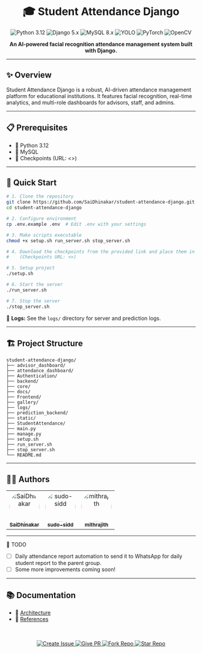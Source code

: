 <div align="center">
	<h1>🎓 Student Attendance Django</h1>
	<p>
		<img src="https://img.shields.io/badge/Python-3.12-blue?logo=python" alt="Python 3.12">
		<img src="https://img.shields.io/badge/Django-5.x-green?logo=django" alt="Django 5.x">
		<img src="https://img.shields.io/badge/MySQL-8.x-blue?logo=mysql" alt="MySQL 8.x">
		<img src="https://img.shields.io/badge/YOLO-11-ffbb00?logo=yolo" alt="YOLO">
		<img src="https://img.shields.io/badge/PyTorch-2.x-ee4c2c?logo=pytorch" alt="PyTorch">
		<img src="https://img.shields.io/badge/OpenCV-4.x-5C3EE8?logo=opencv" alt="OpenCV">
	</p>
	<p><b>An AI-powered facial recognition attendance management system built with Django.</b></p>
</div>

---

## ✨ Overview

Student Attendance Django is a robust, AI-driven attendance management platform for educational institutions. It features facial recognition, real-time analytics, and multi-role dashboards for advisors, staff, and admins.

---

## 📋 Prerequisites

- 🐍 Python 3.12
- 🐬 MySQL
- 🧠 Checkpoints (URL: <>)

---

## 🚀 Quick Start

```bash
# 1. Clone the repository
git clone https://github.com/SaiDhinakar/student-attendance-django.git
cd student-attendance-django

# 2. Configure environment
cp .env.example .env  # Edit .env with your settings

# 3. Make scripts executable
chmod +x setup.sh run_server.sh stop_server.sh

# 4. Download the checkpoints from the provided link and place them in the prediction_backend folder
#    (Checkpoints URL: <>)

# 5. Setup project
./setup.sh

# 6. Start the server
./run_server.sh

# 7. Stop the server
./stop_server.sh
```

📂 **Logs:** See the `logs/` directory for server and prediction logs.

---

## 🏗️ Project Structure

```text
student-attendance-django/
├── advisor_dashboard/
├── attendance_dashboard/
├── Authentication/
├── backend/
├── core/
├── docs/
├── Frontend/
├── gallery/
├── logs/
├── prediction_backend/
├── static/
├── StudentAttendance/
├── main.py
├── manage.py
├── setup.sh
├── run_server.sh
├── stop_server.sh
└── README.md
```

---

## 👨‍💻 Authors

<table>
	<tr>
		<td align="center">
			<a href="https://github.com/SaiDhinakar">
				<img src="https://github.com/SaiDhinakar.png" width="80" style="border-radius: 50%" alt="SaiDhinakar"/>
				<br/>
				<sub><b>SaiDhinakar</b></sub>
			</a>
		</td>
		<td align="center">
			<a href="https://github.com/sudo-sidd">
				<img src="https://github.com/sudo-sidd.png" width="80" style="border-radius: 50%" alt="sudo-sidd"/>
				<br/>
				<sub><b>sudo-sidd</b></sub>
			</a>
		</td>
		<td align="center">
			<a href="https://github.com/mithrajith">
				<img src="https://github.com/mithrajith.png" width="80" style="border-radius: 50%" alt="mithrajith"/>
				<br/>
				<sub><b>mithrajith</b></sub>
			</a>
		</td>
	</tr>
</table>

---

📝 TODO

- [ ] Daily attendance report automation to send it to WhatsApp for daily student report to the parent group.
- [ ] Some more improvements coming soon!

---

## 📚 Documentation

- 📐 [Architecture](docs/ARCHITECTURE.md)
- 📖 [References](docs/REFERENCES.md)

<div align="center">
	<br><br>
	<a href="https://github.com/SaiDhinakar/student-attendance-django/issues" target="_blank">
		<img src="https://img.shields.io/badge/Create%20Issue-EC4899?style=for-the-badge&logo=github" alt="Create Issue"/>
	</a>
	<a href="https://github.com/SaiDhinakar/student-attendance-django/pulls" target="_blank">
		<img src="https://img.shields.io/badge/Give%20PR-6366F1?style=for-the-badge&logo=github" alt="Give PR"/>
	</a>
	<a href="https://github.com/SaiDhinakar/student-attendance-django/fork" target="_blank">
		<img src="https://img.shields.io/badge/Fork%20Repo-22D3EE?style=for-the-badge&logo=github" alt="Fork Repo"/>
	</a>
	<a href="https://github.com/SaiDhinakar/student-attendance-django/stargazers" target="_blank">
		<img src="https://img.shields.io/github/stars/SaiDhinakar/student-attendance-django?style=for-the-badge&label=Star&color=F59E42&logo=github" alt="Star Repo"/>
	</a>
</div>
